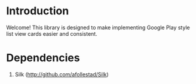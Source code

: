 Introduction
=============
Welcome! This library is designed to make implementing Google Play style list view cards easier and consistent.

Dependencies
=============
1. Silk (http://github.com/afollestad/Silk)